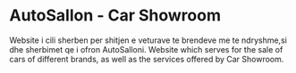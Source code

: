 # AutoSallon - Car Showroom
Website i cili sherben per shitjen e veturave te brendeve me te ndryshme,si dhe sherbimet qe i ofron AutoSalloni.
Website which serves for the sale of cars of different brands, as well as the services offered by Car Showroom.
